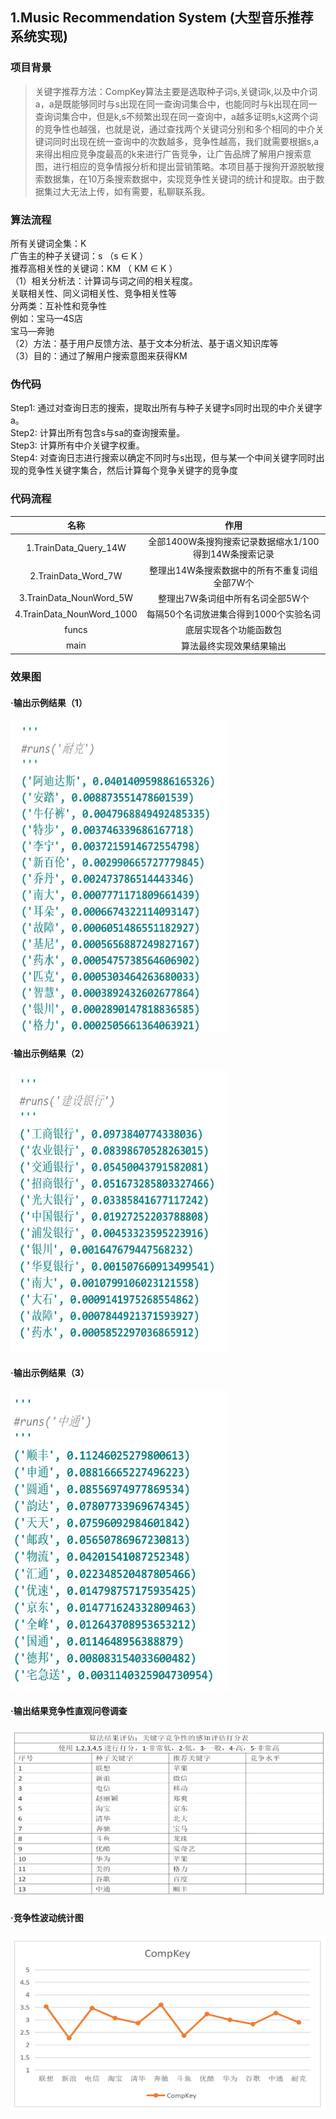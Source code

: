 ## 1.Music Recommendation System (大型音乐推荐系统实现)

### 项目背景
>  关键字推荐方法：CompKey算法主要是选取种子词s,关键词k,以及中介词a，a是既能够同时与s出现在同一查询词集合中，也能同时与k出现在同一查询词集合中，但是k,s不频繁出现在同一查询中，a越多证明s,k这两个词的竞争性也越强，也就是说，通过查找两个关键词分别和多个相同的中介关键词同时出现在统一查询中的次数越多，竞争性越高，我们就需要根据s,a来得出相应竞争度最高的k来进行广告竞争，让广告品牌了解用户搜索意图，进行相应的竞争情报分析和提出营销策略。本项目基于搜狗开源脱敏搜索数据集，在10万条搜索数据中，实现竞争性关键词的统计和提取。由于数据集过大无法上传，如有需要，私聊联系我。

### 算法流程
所有关键词全集：K<br>
广告主的种子关键词：s （s ∈ K ）<br>
推荐高相关性的关键词：KM （ KM ∈ K ）<br>
（1）相关分析法：计算词与词之间的相关程度。<br>
关联相关性、同义词相关性、竞争相关性等<br>
分两类：互补性和竞争性<br>
例如：宝马—4S店<br>
 宝马—奔驰<br>
（2）方法：基于用户反馈方法、基于文本分析法、基于语义知识库等<br>
（3）目的：通过了解用户搜索意图来获得KM <br>

### 伪代码
Step1: 通过对查询日志的搜索，提取出所有与种子关键字s同时出现的中介关键字a。<br>
Step2: 计算出所有包含s与sa的查询搜索量。<br>
Step3: 计算所有中介关键字权重。<br>
Step4: 对查询日志进行搜索以确定不同时与s出现，但与某一个中间关键字同时出现的竞争性关键字集合，然后计算每个竞争关键字的竞争度

  
### 代码流程
|名称|作用|
|:-------------:|:-------------:|
|1.TrainData_Query_14W|全部1400W条搜狗搜索记录数据缩水1/100得到14W条搜索记录|
|2.TrainData_Word_7W|整理出14W条搜索数据中的所有不重复词组全部7W个|
|3.TrainData_NounWord_5W|整理出7W条词组中所有名词全部5W个|
|4.TrainData_NounWord_1000|每隔50个名词放进集合得到1000个实验名词|
|funcs|底层实现各个功能函数包|
|main|算法最终实现效果结果输出|

### 效果图
#### ·输出示例结果（1）
<img width="350" height="500" src="./images/result1.png"/>

#### ·输出示例结果（2）
<img width="350" height="450" src="./images/result2.png"/>

#### ·输出示例结果（3）
<img width="350" height="480" src="./images/result3.png"/>

#### ·输出结果竞争性直观问卷调查
<img width="600" height="270" src="./images/ask.png"/>

#### ·竞争性波动统计图
<img width="600" height="280" src="./images/statistics.png"/>


